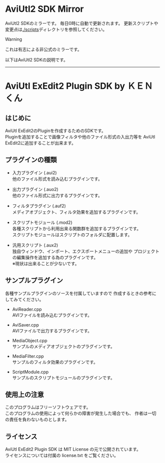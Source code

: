 # AviUtl2 SDK Mirror

AviUtl2 SDKのミラーです。
毎日0時に自動で更新されます。
更新スクリプトや変更点は[./scripts](./scripts)ディレクトリを参照してください。

> [!WARNING]
> これは有志による非公式のミラーです。

以下はAviUtl2 SDKの説明です。

---

# AviUtl ExEdit2 Plugin SDK by ＫＥＮくん

## はじめに

AviUtl ExEdit2のPluginを作成するためのSDKです。  
Pluginを追加することで画像フィルタや他のファイル形式の入出力等を
AviUtl ExEdit2に追加することが出来ます。

## プラグインの種類

- 入力プラグイン (.aui2)  
   他のファイル形式を読み込むプラグインです。

- 出力プラグイン (.auo2)  
   他のファイル形式に出力するプラグインです。

- フィルタプラグイン (.auf2)  
   メディアオブジェクト、フィルタ効果を追加するプラグインです。

- スクリプトモジュール (.mod2)  
   各種スクリプトから利用出来る関数群を追加するプラグインです。  
   スクリプトモジュールはスクリプトのフォルダに配置します。

- 汎用スクリプト (.aux2)  
   独自ウィンドウ、インポート、エクスポートメニューの追加や
  プロジェクトの編集操作を追加する為のプラグインです。  
   ※現状は出来ることが少ないです。

## サンプルプラグイン

各種サンプルプラグインのソースを付属していますので
作成するときの参考にしてみてください。

- AviReader.cpp  
   AVIファイルを読み込むプラグインです。

- AviSaver.cpp  
   AVIファイルで出力するプラグインです。

- MediaObject.cpp  
   サンプルのメディアオブジェクトのプラグインです。

- MediaFilter.cpp  
   サンプルのフィルタ効果のプラグインです。

- ScriptModule.cpp  
   サンプルのスクリプトモジュールのプラグインです。

## 使用上の注意

このプログラムはフリーソフトウェアです。  
このプログラムの使用によって何らかの障害が発生した場合でも、
作者は一切の責任を負わないものとします。

## ライセンス

AviUtl ExEdit2 Plugin SDK は MIT License の元で公開されています。  
ライセンスについては付属の license.txt をご覧ください。
